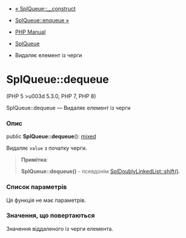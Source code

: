 - [« SplQueue::\_\_construct](splqueue.construct.md)
- [SplQueue::enqueue »](splqueue.enqueue.md)

- [PHP Manual](index.md)
- [SplQueue](class.splqueue.md)
- Видаляє елемент із черги

# SplQueue::dequeue

(PHP 5 \>u003d 5.3.0, PHP 7, PHP 8)

SplQueue::dequeue — Видаляє елемент із черги

### Опис

public **SplQueue::dequeue**():
[mixed](language.types.declarations.md#language.types.declarations.mixed)

Видаляє `value` з початку черги.

> **Примітка**:
>
> **SplQueue::dequeue()** - псевдонім
> [SplDoublyLinkedList::shift()](spldoublylinkedlist.shift.md).

### Список параметрів

Ця функція не має параметрів.

### Значення, що повертаються

Значення віддаленого із черги елемента.
